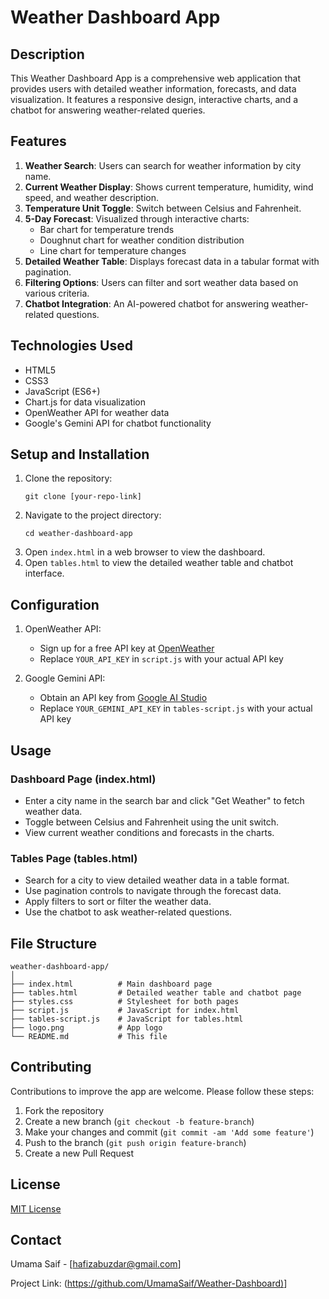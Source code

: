 # Weather Dashboard App

## Description

This Weather Dashboard App is a comprehensive web application that provides users with detailed weather information, forecasts, and data visualization. It features a responsive design, interactive charts, and a chatbot for answering weather-related queries.

## Features

1. **Weather Search**: Users can search for weather information by city name.
2. **Current Weather Display**: Shows current temperature, humidity, wind speed, and weather description.
3. **Temperature Unit Toggle**: Switch between Celsius and Fahrenheit.
4. **5-Day Forecast**: Visualized through interactive charts:
   - Bar chart for temperature trends
   - Doughnut chart for weather condition distribution
   - Line chart for temperature changes
5. **Detailed Weather Table**: Displays forecast data in a tabular format with pagination.
6. **Filtering Options**: Users can filter and sort weather data based on various criteria.
7. **Chatbot Integration**: An AI-powered chatbot for answering weather-related questions.

## Technologies Used

- HTML5
- CSS3
- JavaScript (ES6+)
- Chart.js for data visualization
- OpenWeather API for weather data
- Google's Gemini API for chatbot functionality

## Setup and Installation

1. Clone the repository:
   ```
   git clone [your-repo-link]
   ```
2. Navigate to the project directory:
   ```
   cd weather-dashboard-app
   ```
3. Open `index.html` in a web browser to view the dashboard.
4. Open `tables.html` to view the detailed weather table and chatbot interface.

## Configuration

1. OpenWeather API:
   - Sign up for a free API key at [OpenWeather](https://openweathermap.org/api)
   - Replace `YOUR_API_KEY` in `script.js` with your actual API key

2. Google Gemini API:
   - Obtain an API key from [Google AI Studio](https://ai.google.dev/)
   - Replace `YOUR_GEMINI_API_KEY` in `tables-script.js` with your actual API key

## Usage

### Dashboard Page (index.html)
- Enter a city name in the search bar and click "Get Weather" to fetch weather data.
- Toggle between Celsius and Fahrenheit using the unit switch.
- View current weather conditions and forecasts in the charts.

### Tables Page (tables.html)
- Search for a city to view detailed weather data in a table format.
- Use pagination controls to navigate through the forecast data.
- Apply filters to sort or filter the weather data.
- Use the chatbot to ask weather-related questions.

## File Structure

```
weather-dashboard-app/
│
├── index.html          # Main dashboard page
├── tables.html         # Detailed weather table and chatbot page
├── styles.css          # Stylesheet for both pages
├── script.js           # JavaScript for index.html
├── tables-script.js    # JavaScript for tables.html
├── logo.png            # App logo
└── README.md           # This file
```

## Contributing

Contributions to improve the app are welcome. Please follow these steps:

1. Fork the repository
2. Create a new branch (`git checkout -b feature-branch`)
3. Make your changes and commit (`git commit -am 'Add some feature'`)
4. Push to the branch (`git push origin feature-branch`)
5. Create a new Pull Request

## License

[MIT License](https://opensource.org/licenses/MIT)

## Contact

Umama Saif - [hafizabuzdar@gmail.com]

Project Link: ([https://github.com/UmamaSaif/Weather-Dashboard)](https://github.com/UmamaSaif/Weather-Dashboard)]
